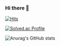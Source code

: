 ### Hi there 👋  
[![Hits](https://hits.seeyoufarm.com/api/count/incr/badge.svg?url=https%3A%2F%2Fgithub.com%2Fbaekminsu&count_bg=%2379C83D&title_bg=%23555555&icon=&icon_color=%23E7E7E7&title=hits&edge_flat=false)](https://hits.seeyoufarm.com)

[![Solved.ac Profile](http://mazassumnida.wtf/api/generate_badge?boj=baekminsoo95)](https://solved.ac/baekminsoo95)

![Anurag's GitHub stats](https://github-readme-stats.vercel.app/api?username=baekminsoo&show_icons=true&theme=radical)
